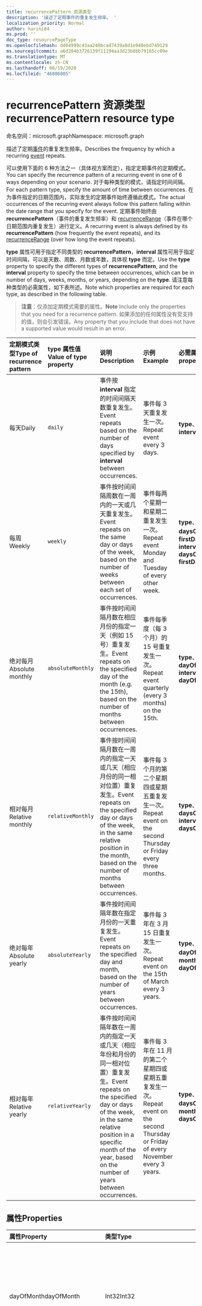 ```yaml
---
title: recurrencePattern 资源类型
description: '描述了定期事件的重复发生频率。 '
localization_priority: Normal
author: harini84
ms.prod: ''
doc_type: resourcePageType
ms.openlocfilehash: dd04999c43aa248bcad7439a0d1e940ebd749129
ms.sourcegitcommit: a6d284b3726139f11194aa3d23b8bb79165cc09e
ms.translationtype: MT
ms.contentlocale: zh-CN
ms.lasthandoff: 08/19/2020
ms.locfileid: "46806805"
---
```

# <a name="recurrencepattern-resource-type"></a><span data-ttu-id="91fd7-103">recurrencePattern 资源类型</span><span class="sxs-lookup"><span data-stu-id="91fd7-103">recurrencePattern resource type</span></span>

<span data-ttu-id="91fd7-104">命名空间：microsoft.graph</span><span class="sxs-lookup"><span data-stu-id="91fd7-104">Namespace: microsoft.graph</span></span>

<span data-ttu-id="91fd7-105">描述了定期[事件](event.md)的重复发生频率。</span><span class="sxs-lookup"><span data-stu-id="91fd7-105">Describes the frequency by which a recurring [event](event.md) repeats.</span></span>

<span data-ttu-id="91fd7-106">可以使用下面的 6 种方法之一（具体视方案而定），指定定期事件的定期模式。</span><span class="sxs-lookup"><span data-stu-id="91fd7-106">You can specify the recurrence pattern of a recurring event in one of 6 ways depending on your scenario.</span></span> <span data-ttu-id="91fd7-107">对于每种类型的模式，请指定时间间隔。</span><span class="sxs-lookup"><span data-stu-id="91fd7-107">For each pattern type, specify the amount of time between occurrences.</span></span> <span data-ttu-id="91fd7-108">在为事件指定的日期范围内，实际发生的定期事件始终遵循此模式。</span><span class="sxs-lookup"><span data-stu-id="91fd7-108">The actual occurrences of the recurring event always follow this pattern falling within the date range that you specify for the event.</span></span> <span data-ttu-id="91fd7-109">定期事件始终由 **recurrencePattern**（事件的重复发生频率）和 [recurrenceRange](recurrencerange.md)（事件在哪个日期范围内重复发生）进行定义。</span><span class="sxs-lookup"><span data-stu-id="91fd7-109">A recurring event is always defined by its **recurrencePattern** (how frequently the event repeats), and its [recurrenceRange](recurrencerange.md) (over how long the event repeats).</span></span>

<span data-ttu-id="91fd7-110">**type** 属性可用于指定不同类型的 **recurrencePattern**，**interval** 属性可用于指定时间间隔，可以是天数、周数、月数或年数，具体视 **type** 而定。</span><span class="sxs-lookup"><span data-stu-id="91fd7-110">Use the **type** property to specify the different types of **recurrencePattern**, and the **interval** property to specify the time between occurrences, which can be in number of days, weeks, months, or years, depending on the **type**.</span></span> <span data-ttu-id="91fd7-111">请注意每种类型的必需属性，如下表所述。</span><span class="sxs-lookup"><span data-stu-id="91fd7-111">Note which properties are required for each type, as described in the following table.</span></span>

> <span data-ttu-id="91fd7-112">**注意**：仅添加定期模式需要的属性。</span><span class="sxs-lookup"><span data-stu-id="91fd7-112">**Note** Include only the properties that you need for a recurrence pattern.</span></span> <span data-ttu-id="91fd7-113">如果添加的任何属性没有受支持的值，则会引发错误。</span><span class="sxs-lookup"><span data-stu-id="91fd7-113">Any property that you include that does not have a supported value would result in an error.</span></span>

| <span data-ttu-id="91fd7-114">定期模式类型</span><span class="sxs-lookup"><span data-stu-id="91fd7-114">Type of recurrence pattern</span></span> | <span data-ttu-id="91fd7-115">type 属性值</span><span class="sxs-lookup"><span data-stu-id="91fd7-115">Value of type property</span></span> | <span data-ttu-id="91fd7-116">说明</span><span class="sxs-lookup"><span data-stu-id="91fd7-116">Description</span></span> | <span data-ttu-id="91fd7-117">示例</span><span class="sxs-lookup"><span data-stu-id="91fd7-117">Example</span></span> | <span data-ttu-id="91fd7-118">必需属性</span><span class="sxs-lookup"><span data-stu-id="91fd7-118">Required properties</span></span> |
|:---------------|:--------|:--------|:--------|:----------|
| <span data-ttu-id="91fd7-119">每天</span><span class="sxs-lookup"><span data-stu-id="91fd7-119">Daily</span></span> | `daily` | <span data-ttu-id="91fd7-120">事件按 **interval** 指定的时间间隔天数重复发生。</span><span class="sxs-lookup"><span data-stu-id="91fd7-120">Event repeats based on the number of days specified by **interval** between occurrences.</span></span> | <span data-ttu-id="91fd7-121">事件每 3 天重复发生一次。</span><span class="sxs-lookup"><span data-stu-id="91fd7-121">Repeat event every 3 days.</span></span> | <span data-ttu-id="91fd7-122">**type**、**interval**</span><span class="sxs-lookup"><span data-stu-id="91fd7-122">**type**, **interval**</span></span> |
| <span data-ttu-id="91fd7-123">每周</span><span class="sxs-lookup"><span data-stu-id="91fd7-123">Weekly</span></span> | `weekly` | <span data-ttu-id="91fd7-124">事件按时间间隔周数在一周内的一天或几天重复发生。</span><span class="sxs-lookup"><span data-stu-id="91fd7-124">Event repeats on the same day or days of the week, based on the number of weeks between each set of occurrences.</span></span> | <span data-ttu-id="91fd7-125">事件每两个星期一和星期二重复发生一次。</span><span class="sxs-lookup"><span data-stu-id="91fd7-125">Repeat event Monday and Tuesday of every other week.</span></span> | <span data-ttu-id="91fd7-126">**type**、**interval**、**daysOfWeek**、**firstDayOfWeek**</span><span class="sxs-lookup"><span data-stu-id="91fd7-126">**type**, **interval**, **daysOfWeek**, **firstDayOfWeek**</span></span> |
| <span data-ttu-id="91fd7-127">绝对每月</span><span class="sxs-lookup"><span data-stu-id="91fd7-127">Absolute monthly</span></span> | `absoluteMonthly` | <span data-ttu-id="91fd7-128">事件按时间间隔月数在相应月份的指定一天（例如 15 号）重复发生。</span><span class="sxs-lookup"><span data-stu-id="91fd7-128">Event repeats on the specified day of the month (e.g. the 15th), based on the number of months between occurrences.</span></span> | <span data-ttu-id="91fd7-129">事件每季度（每 3 个月）的 15 号重复发生一次。</span><span class="sxs-lookup"><span data-stu-id="91fd7-129">Repeat event quarterly (every 3 months) on the 15th.</span></span> | <span data-ttu-id="91fd7-130">**type**、**interval**、**dayOfMonth**</span><span class="sxs-lookup"><span data-stu-id="91fd7-130">**type**, **interval**, **dayOfMonth**</span></span> |
| <span data-ttu-id="91fd7-131">相对每月</span><span class="sxs-lookup"><span data-stu-id="91fd7-131">Relative monthly</span></span> | `relativeMonthly` | <span data-ttu-id="91fd7-132">事件按时间间隔月数在一周内的指定一天或几天（相应月份的同一相对位置）重复发生。</span><span class="sxs-lookup"><span data-stu-id="91fd7-132">Event repeats on the specified day or days of the week, in the same relative position in the month, based on the number of months between occurrences.</span></span> | <span data-ttu-id="91fd7-133">事件每 3 个月的第二个星期四或星期五重复发生一次。</span><span class="sxs-lookup"><span data-stu-id="91fd7-133">Repeat event on the second Thursday or Friday every three months.</span></span> | <span data-ttu-id="91fd7-134">**type**、**interval**、**daysOfWeek**</span><span class="sxs-lookup"><span data-stu-id="91fd7-134">**type**, **interval**, **daysOfWeek**</span></span> |
| <span data-ttu-id="91fd7-135">绝对每年</span><span class="sxs-lookup"><span data-stu-id="91fd7-135">Absolute yearly</span></span> | `absoluteYearly` | <span data-ttu-id="91fd7-136">事件按时间间隔年数在指定月份的一天重复发生。</span><span class="sxs-lookup"><span data-stu-id="91fd7-136">Event repeats on the specified day and month, based on the number of years between occurrences.</span></span> | <span data-ttu-id="91fd7-137">事件每 3 年在 3 月 15 日重复发生一次。</span><span class="sxs-lookup"><span data-stu-id="91fd7-137">Repeat event on the 15th of March every 3 years.</span></span> | <span data-ttu-id="91fd7-138">**type**、**interval**、**dayOfMonth**、**month**</span><span class="sxs-lookup"><span data-stu-id="91fd7-138">**type**, **interval**, **dayOfMonth**, **month**</span></span> |
| <span data-ttu-id="91fd7-139">相对每年</span><span class="sxs-lookup"><span data-stu-id="91fd7-139">Relative yearly</span></span> | `relativeYearly` | <span data-ttu-id="91fd7-140">事件按时间间隔年数在一周内的指定一天或几天（相应年份和月份的同一相对位置）重复发生。</span><span class="sxs-lookup"><span data-stu-id="91fd7-140">Event repeats on the specified day or days of the week, in the same relative position in a specific month of the year, based on the number of years between occurrences.</span></span> | <span data-ttu-id="91fd7-141">事件每 3 年在 11 月的第二个星期四或星期五重复发生一次。</span><span class="sxs-lookup"><span data-stu-id="91fd7-141">Repeat event on the second Thursday or Friday of every November every 3 years.</span></span> | <span data-ttu-id="91fd7-142">**type**、**interval**、**daysOfWeek**、**month**</span><span class="sxs-lookup"><span data-stu-id="91fd7-142">**type**, **interval**, **daysOfWeek**, **month**</span></span> |


## <a name="properties"></a><span data-ttu-id="91fd7-143">属性</span><span class="sxs-lookup"><span data-stu-id="91fd7-143">Properties</span></span>
| <span data-ttu-id="91fd7-144">属性</span><span class="sxs-lookup"><span data-stu-id="91fd7-144">Property</span></span>     | <span data-ttu-id="91fd7-145">类型</span><span class="sxs-lookup"><span data-stu-id="91fd7-145">Type</span></span>   |<span data-ttu-id="91fd7-146">说明</span><span class="sxs-lookup"><span data-stu-id="91fd7-146">Description</span></span>|
|:---------------|:--------|:----------|
|<span data-ttu-id="91fd7-147">dayOfMonth</span><span class="sxs-lookup"><span data-stu-id="91fd7-147">dayOfMonth</span></span>|<span data-ttu-id="91fd7-148">Int32</span><span class="sxs-lookup"><span data-stu-id="91fd7-148">Int32</span></span>|<span data-ttu-id="91fd7-149">事件在相应月份的多少号发生。</span><span class="sxs-lookup"><span data-stu-id="91fd7-149">The day of the month on which the event occurs.</span></span> <span data-ttu-id="91fd7-150">如果 **type** 为 `absoluteMonthly` 或 `absoluteYearly`，此为必需属性。</span><span class="sxs-lookup"><span data-stu-id="91fd7-150">Required if **type** is `absoluteMonthly` or `absoluteYearly`.</span></span> |
|<span data-ttu-id="91fd7-151">daysOfWeek</span><span class="sxs-lookup"><span data-stu-id="91fd7-151">daysOfWeek</span></span>|<span data-ttu-id="91fd7-152">dayOfWeek 集合</span><span class="sxs-lookup"><span data-stu-id="91fd7-152">dayOfWeek collection</span></span>|<span data-ttu-id="91fd7-153">事件在星期几（一系列值）发生。</span><span class="sxs-lookup"><span data-stu-id="91fd7-153">A collection of the days of the week on which the event occurs.</span></span> <span data-ttu-id="91fd7-154">可取值包括：`sunday`、`monday`、`tuesday`、`wednesday`、`thursday`、`friday`、`saturday`。</span><span class="sxs-lookup"><span data-stu-id="91fd7-154">The possible values are: `sunday`, `monday`, `tuesday`, `wednesday`, `thursday`, `friday`, `saturday`.</span></span> <br><span data-ttu-id="91fd7-155">如果 **type** 为 `relativeMonthly` 或 `relativeYearly`，且 **daysOfWeek** 指定超过一天，事件遵循相应模式的第一天规则。</span><span class="sxs-lookup"><span data-stu-id="91fd7-155">If **type** is `relativeMonthly` or `relativeYearly`, and **daysOfWeek** specifies more than one day, the event falls on the first day that satisfies the pattern.</span></span> <br> <span data-ttu-id="91fd7-156">如果 **type** 为 `weekly`、`relativeMonthly` 或 `relativeYearly`，此为必需属性。</span><span class="sxs-lookup"><span data-stu-id="91fd7-156">Required if **type** is `weekly`, `relativeMonthly`, or `relativeYearly`.</span></span>|
|<span data-ttu-id="91fd7-157">firstDayOfWeek</span><span class="sxs-lookup"><span data-stu-id="91fd7-157">firstDayOfWeek</span></span>|<span data-ttu-id="91fd7-158">dayOfWeek</span><span class="sxs-lookup"><span data-stu-id="91fd7-158">dayOfWeek</span></span>|<span data-ttu-id="91fd7-159">周的第一天。</span><span class="sxs-lookup"><span data-stu-id="91fd7-159">The first day of the week.</span></span> <span data-ttu-id="91fd7-160">可取值包括：`sunday`、`monday`、`tuesday`、`wednesday`、`thursday`、`friday`、`saturday`。</span><span class="sxs-lookup"><span data-stu-id="91fd7-160">The possible values are: `sunday`, `monday`, `tuesday`, `wednesday`, `thursday`, `friday`, `saturday`.</span></span> <span data-ttu-id="91fd7-161">默认值为 `sunday`。</span><span class="sxs-lookup"><span data-stu-id="91fd7-161">Default is `sunday`.</span></span> <span data-ttu-id="91fd7-162">如果 **type** 为 `weekly`，此为必需属性。</span><span class="sxs-lookup"><span data-stu-id="91fd7-162">Required if **type** is `weekly`.</span></span> |
|<span data-ttu-id="91fd7-163">index</span><span class="sxs-lookup"><span data-stu-id="91fd7-163">index</span></span>|<span data-ttu-id="91fd7-164">weekIndex</span><span class="sxs-lookup"><span data-stu-id="91fd7-164">weekIndex</span></span>|<span data-ttu-id="91fd7-165">指定事件在 **daysOfsWeek** 中指定的允许天数的哪个实例上发生，从当月的第一个实例开始计数。</span><span class="sxs-lookup"><span data-stu-id="91fd7-165">Specifies on which instance of the allowed days specified in **daysOfsWeek** the event occurs, counted from the first instance in the month.</span></span> <span data-ttu-id="91fd7-166">可能的值包括 `first`、`second`、`third`、`fourth`、`last`。</span><span class="sxs-lookup"><span data-stu-id="91fd7-166">The possible values are: `first`, `second`, `third`, `fourth`, `last`.</span></span> <span data-ttu-id="91fd7-167">默认值为 `first`。</span><span class="sxs-lookup"><span data-stu-id="91fd7-167">Default is `first`.</span></span> <span data-ttu-id="91fd7-168">如果 **type** 为 `relativeMonthly` 或 `relativeYearly`，请使用此可选属性。</span><span class="sxs-lookup"><span data-stu-id="91fd7-168">Optional and used if **type** is `relativeMonthly` or `relativeYearly`.</span></span> |
|<span data-ttu-id="91fd7-169">interval</span><span class="sxs-lookup"><span data-stu-id="91fd7-169">interval</span></span>|<span data-ttu-id="91fd7-170">Int32</span><span class="sxs-lookup"><span data-stu-id="91fd7-170">Int32</span></span>|<span data-ttu-id="91fd7-171">间隔的单元数，可以是天数、周数、月数或年数，具体视 **type** 而定。</span><span class="sxs-lookup"><span data-stu-id="91fd7-171">The number of units between occurrences, where units can be in days, weeks, months, or years, depending on the **type**.</span></span> <span data-ttu-id="91fd7-172">此为必需属性。</span><span class="sxs-lookup"><span data-stu-id="91fd7-172">Required.</span></span> |
|<span data-ttu-id="91fd7-173">month</span><span class="sxs-lookup"><span data-stu-id="91fd7-173">month</span></span>|<span data-ttu-id="91fd7-174">Int32</span><span class="sxs-lookup"><span data-stu-id="91fd7-174">Int32</span></span>|<span data-ttu-id="91fd7-175">事件发生的月份。</span><span class="sxs-lookup"><span data-stu-id="91fd7-175">The month in which the event occurs.</span></span>  <span data-ttu-id="91fd7-176">这是一个介于 1 到 12 之间的数字。</span><span class="sxs-lookup"><span data-stu-id="91fd7-176">This is a number from 1 to 12.</span></span>|
|<span data-ttu-id="91fd7-177">type</span><span class="sxs-lookup"><span data-stu-id="91fd7-177">type</span></span>|<span data-ttu-id="91fd7-178">recurrencePatternType</span><span class="sxs-lookup"><span data-stu-id="91fd7-178">recurrencePatternType</span></span>|<span data-ttu-id="91fd7-179">定期模式类型：`daily`、`weekly`、`absoluteMonthly`、`relativeMonthly`、`absoluteYearly` 或 `relativeYearly`。</span><span class="sxs-lookup"><span data-stu-id="91fd7-179">The recurrence pattern type: `daily`, `weekly`, `absoluteMonthly`, `relativeMonthly`, `absoluteYearly`, `relativeYearly`.</span></span> <span data-ttu-id="91fd7-180">此为必需属性。</span><span class="sxs-lookup"><span data-stu-id="91fd7-180">Required.</span></span>|

## <a name="json-representation"></a><span data-ttu-id="91fd7-181">JSON 表示形式</span><span class="sxs-lookup"><span data-stu-id="91fd7-181">JSON representation</span></span>

<span data-ttu-id="91fd7-182">下面是资源的 JSON 表示形式。</span><span class="sxs-lookup"><span data-stu-id="91fd7-182">Here is a JSON representation of the resource</span></span>

<!-- {
  "blockType": "resource",
  "optionalProperties": [

  ],
  "@odata.type": "microsoft.graph.recurrencePattern"
}-->

```json
{
  "dayOfMonth": 1024,
  "daysOfWeek": ["String"],
  "firstDayOfWeek": "String",
  "index": "String",
  "interval": 1024,
  "month": 1024,
  "type": "String"
}

```

<!-- uuid: 8fcb5dbc-d5aa-4681-8e31-b001d5168d79
2015-10-25 14:57:30 UTC -->
<!-- {
  "type": "#page.annotation",
  "description": "recurrencePattern resource",
  "keywords": "",
  "section": "documentation",
  "suppressions": [
    "Warning: /api-reference/v1.0/resources/recurrencepattern.md/microsoft.graph.recurrencePattern/daysOfWeek:
      Inconsistent types between parameter (String) and table (Object)"
  ],
  "tocPath": ""
}-->
